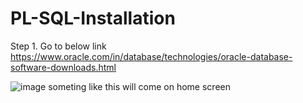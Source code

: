 # PL-SQL-Installation

Step 1. Go to below link 
        https://www.oracle.com/in/database/technologies/oracle-database-software-downloads.html

  ![image](https://github.com/user-attachments/assets/ed5ae107-7d6a-4bcf-9586-d64bd10a7d46)
  someting like this will come on home screen 
